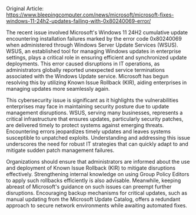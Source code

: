 Original Article: https://www.bleepingcomputer.com/news/microsoft/microsoft-fixes-windows-11-24h2-updates-failing-with-0x80240069-error/

The recent issue involved Microsoft's Windows 11 24H2 cumulative update encountering installation failures marked by the error code 0x80240069 when administered through Windows Server Update Services (WSUS). WSUS, an established tool for managing Windows updates in enterprise settings, plays a critical role in ensuring efficient and synchronized update deployments. This error caused disruptions in IT operations, as administrators globally reported unexpected service terminations associated with the Windows Update service. Microsoft has begun resolving this by utilizing Known Issue Rollback (KIR), aiding enterprises in managing updates more seamlessly again.

This cybersecurity issue is significant as it highlights the vulnerabilities enterprises may face in maintaining security posture due to update management disruptions. WSUS, serving many businesses, represents a critical infrastructure that ensures updates, particularly security patches, are delivered timely to protect systems against emerging threats. Encountering errors jeopardizes timely updates and leaves systems susceptible to unpatched exploits. Understanding and addressing this issue underscores the need for robust IT strategies that can quickly adapt to and mitigate sudden patch management failures.

Organizations should ensure that administrators are informed about the use and deployment of Known Issue Rollback (KIR) to mitigate disruptions effectively. Strengthening internal knowledge on using Group Policy Editors to apply such rollbacks efficiently is also advisable. Meanwhile, keeping abreast of Microsoft's guidance on such issues can preempt further disruptions. Encouraging backup mechanisms for critical updates, such as manual updating from the Microsoft Update Catalog, offers a redundant approach to secure network environments while awaiting automated fixes.